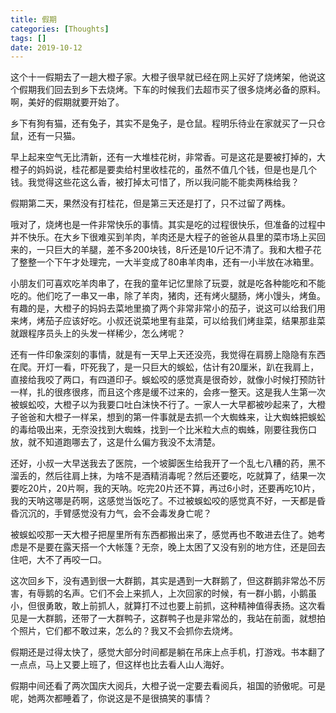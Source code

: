 ```yaml
---
title: 假期
categories: [Thoughts]
tags: []
date: 2019-10-12
---
```

这个十一假期去了一趟大橙子家。大橙子很早就已经在网上买好了烧烤架，他说这个假期我们回去到乡下去烧烤。下车的时候我们去超市买了很多烧烤必备的原料。啊，美好的假期就要开始了。

乡下有狗有猫，还有兔子，其实不是兔子，是仓鼠。程明乐待业在家就买了一只仓鼠，还有一只猫。

早上起来空气无比清新，还有一大堆桂花树，非常香。可是这花是要被打掉的，大橙子的妈妈说，桂花都是要卖给村里收桂花的，虽然不值几个钱，但是也是几个钱。我觉得这些花这么香，被打掉太可惜了，所以我问能不能卖两株给我？


假期第二天，果然没有打桂花，但是第三天还是打了，只不过留了两株。

哦对了，烧烤也是一件非常快乐的事情。其实是吃的过程很快乐，但准备的过程中并不快乐。在大乡下很难买到羊肉，羊肉还是大程子的爸爸从县里的菜市场上买回来的，一只巨大的羊腿，差不多200块钱，8斤还是10斤记不清了。我和大橙子花了整整一个下午才处理完，一大半变成了80串羊肉串，还有一小半放在冰箱里。

小朋友们可喜欢吃羊肉串了，在我的童年记忆里除了玩耍，就是吃各种能吃和不能吃的。他们吃了一串又一串，除了羊肉，猪肉，还有烤火腿肠，烤小馒头，烤鱼。有趣的是，大橙子的妈妈去菜地里摘了两个非常非常小的茄子，说这可以给我们用来烤，烤茄子应该好吃。小叔还说菜地里有韭菜，可以给我们烤韭菜，结果那韭菜就跟程序员头上的头发一样稀少，怎么烤呢？

还有一件印象深刻的事情，就是有一天早上天还没亮，我觉得在肩膀上隐隐有东西在爬。开灯一看，吓死我了，是一只巨大的蜈蚣，估计有20厘米，趴在我肩上，直接给我咬了两口，有四道印子。蜈蚣咬的感觉真是很奇妙，就像小时候打预防针一样，扎的很疼很疼，而且这个疼是缓不过来的，会疼一整天。这是我人生第一次被蜈蚣咬，大橙子以为我要口吐白沫快不行了。一家人一大早都被吵起来了，大橙子爸爸和大橙子一样呆，想到的第一件事就是去抓一个大蜘蛛来，让大蜘蛛把蜈蚣的毒给吸出来，无奈没找到大蜘蛛，找到一个比米粒大点的蜘蛛，刚要往我伤口放，就不知道跑哪去了，这是什么偏方我没不太清楚。

还好，小叔一大早送我去了医院，一个坡脚医生给我开了一个乱七八糟的药，黑不溜丢的，然后往肩上抹，为啥不是酒精消毒呢？然后还要吃，吃就算了，结果一次要吃20片，20片啊，我的天呐。吃完20片还不算，再过6小时，还要再吃10片，我的天呐这哪是药啊，这感觉当饭吃了。不过被蜈蚣咬的感觉真不好，一天都是昏昏沉沉的，手臂感觉没有力气，会不会毒发身亡呢？

被蜈蚣咬那一天大橙子把屋里所有东西都搬出来了，感觉再也不敢进去住了。她考虑是不是要在露天搭一个大帐篷？无奈，晚上太困了又没有别的地方住，还是回去住吧，大不了再咬一口。

这次回乡下，没有遇到很一大群鹅，其实是遇到一大群鹅了，但这群鹅非常怂不厉害，有辱鹅的名声。它们不会上来抓人，上次回家的时候，有一群小鹅，小鹅虽小，但很勇敢，敢上前抓人，就算打不过也要上前抓，这种精神值得表扬。这次看见是一大群鹅，还带了一大群鸭子，这群鸭子也是非常怂的，我站在前面，就想拍个照片，它们都不敢过来，怎么的？我又不会抓你去烧烤。

假期还是过得太快了，感觉大部分时间都是躺在吊床上点手机，打游戏。书本翻了一点点，马上又要上班了，但这样也比去看人山人海好。

假期中间还看了两次国庆大阅兵，大橙子说一定要去看阅兵，祖国的骄傲呢。可是呢，她两次都睡着了，你说这是不是很搞笑的事情？
